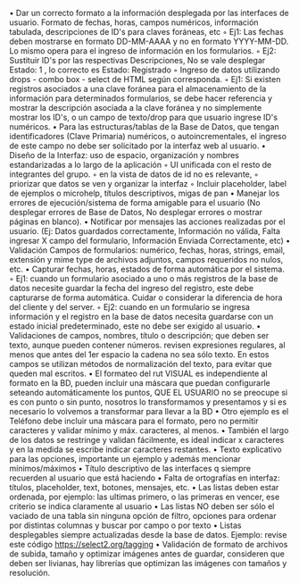 • Dar un correcto formato a la información desplegada por las interfaces de usuario. Formato de fechas, horas, campos numéricos, información tabulada, descripciones de ID's para claves foráneas, etc
    ◦ Ej1: Las fechas deben mostrarse en formato DD-MM-AAAA y no en formato YYYY-MM-DD. Lo mismo opera para el ingreso de información en los formularios.
    ◦ Ej2: Sustituir ID's por las respectivas Descripciones, No se vale desplegar Estado: 1 , lo correcto es Estado: Registrado
    ◦ Ingreso de datos utilizando drops - combo box - select de HTML según corresponda.
    ◦ Ej1: Si existen registros asociados a una clave foránea para el almacenamiento de la información para determinados formularios, se debe hacer referencia y mostrar la descripción asociada a la clave foránea y no simplemente mostrar los ID's, o un campo de texto/drop para que usuario ingrese ID's numéricos.
• Para las estructuras/tablas de la Base de Datos, que tengan identificadores (Clave Primaria) numéricos, o autoincrementales, el ingreso de este campo no debe ser solicitado por la interfaz web al usuario.
• Diseño de la Interfaz: uso de espacio, organización y nombres estandarizadas a lo largo de la aplicación
    ◦ UI unificada con el resto de integrantes del grupo.
    ◦ en la vista de datos de id no es relevante, 
    ◦ priorizar que datos se ven y organizar la interfaz
    ◦ Incluir placeholder, label de ejemplos o microhelp, títulos descriptivos, migas de pan
• Manejar los errores de ejecución/sistema de forma amigable para el usuario (No desplegar errores de Base de Datos, No desplegar errores o mostrar páginas en blanco).
• Notificar por mensajes las acciones realizadas por el usuario. (Ej: Datos guardados correctamente, Información no válida, Falta ingresar X campo del formulario, Información Enviada Correctamente, etc)
• Validación Campos de formularios: numérico, fechas, horas, strings, email, extensión y mime type de archivos adjuntos, campos requeridos no nulos, etc.
• Capturar fechas, horas, estados de forma automática por el sistema.
    ◦ Ej1: cuando un formulario asociado a uno o más registros de la base de datos necesite guardar la fecha del ingreso del registro, este debe capturarse de forma automática. Cuidar o considerar la diferencia de hora del cliente y del server.
    ◦ Ej2: cuando en un formulario se ingresa información y el registro en la base de datos necesita guardarse con un estado inicial predeterminado, este no debe ser exigido al usuario.
• Validaciones de campos, nombres, título o descripción; que deben ser texto, aunque pueden contener números. revisen expresiones regulares, al menos que antes del 1er espacio la cadena no sea sólo texto. En estos campos se utilizan métodos de normalización del texto, para evitar que queden mal escritos.
• El formateo del rut VISUAL es independiente al formato en la BD, pueden incluir una máscara que puedan configurarle seteando automáticamente los puntos, QUE EL USUARIO no se preocupe si es con punto o sin punto, nosotros lo transformamos y presentamos y si es necesario lo volvemos a transformar para llevar a la BD
• Otro ejemplo es el Teléfono debe incluir una máscara para el formato, pero no permitir caracteres y validar mínimo y máx. caracteres, al menos.
• También el largo de los datos se restringe y validan fácilmente, es ideal indicar x caracteres y en la medida se escribe indicar caracteres restantes.
• Texto explicativo para las opciones, importante un ejemplo y además mencionar mínimos/máximos
• Título descriptivo de las interfaces q siempre recuerden al usuario que está haciendo
• Falta de ortografías en interfaz: títulos, placeholder, text, botones, mensajes, etc.
• Las listas deben estar ordenada, por ejemplo: las ultimas primero, o las primeras en vencer, ese criterio se indica claramente al usuario 
• Las listas NO deben ser sólo el vaciado de una tabla sin ninguna opción de filtro, opciones para ordenar por distintas columnas y buscar por campo o por texto
• Listas desplegables siempre actualizadas desde la base de datos. Ejemplo: revise este código https://select2.org/tagging 
• Validación de formato de archivos de subida, tamaño y optimizar imágenes antes de guardar, consideren que deben ser livianas, hay librerías que optimizan las imágenes con tamaños y resolución.
